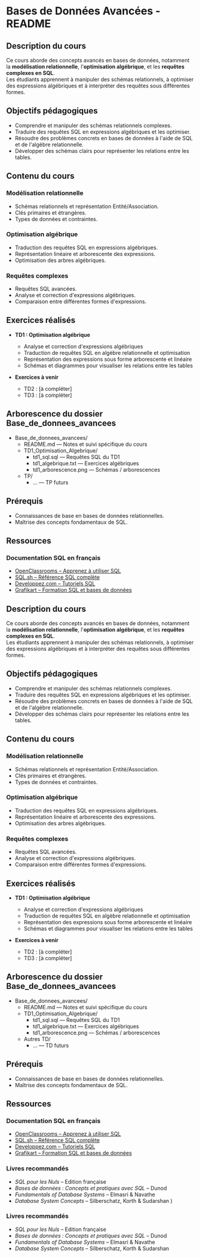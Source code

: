 # Bases de Données Avancées - README

## Description du cours

Ce cours aborde des concepts avancés en bases de données, notamment la **modélisation relationnelle**, l'**optimisation algébrique**, et les **requêtes complexes en SQL**.  
Les étudiants apprennent à manipuler des schémas relationnels, à optimiser des expressions algébriques et à interpréter des requêtes sous différentes formes.

## Objectifs pédagogiques

- Comprendre et manipuler des schémas relationnels complexes.
- Traduire des requêtes SQL en expressions algébriques et les optimiser.
- Résoudre des problèmes concrets en bases de données à l'aide de SQL et de l'algèbre relationnelle.
- Développer des schémas clairs pour représenter les relations entre les tables.

## Contenu du cours

### Modélisation relationnelle
- Schémas relationnels et représentation Entité/Association.
- Clés primaires et étrangères.
- Types de données et contraintes.

### Optimisation algébrique
- Traduction des requêtes SQL en expressions algébriques.
- Représentation linéaire et arborescente des expressions.
- Optimisation des arbres algébriques.

### Requêtes complexes
- Requêtes SQL avancées.
- Analyse et correction d'expressions algébriques.
- Comparaison entre différentes formes d'expressions.

## Exercices réalisés

- **TD1 : Optimisation algébrique**
  - Analyse et correction d'expressions algébriques
  - Traduction de requêtes SQL en algèbre relationnelle et optimisation
  - Représentation des expressions sous forme arborescente et linéaire
  - Schémas et diagrammes pour visualiser les relations entre les tables

- **Exercices à venir**
  - TD2 : [à compléter]
  - TD3 : [à compléter]

## Arborescence du dossier Base_de_donnees_avancees

- Base_de_donnees_avancees/
  - README.md — Notes et suivi spécifique du cours
  - TD1_Optimisation_Algebrique/
    - td1_sql.sql — Requêtes SQL du TD1
    - td1_algebrique.txt — Exercices algébriques
    - td1_arborescence.png — Schémas / arborescences
  - TP/
    - ... — TP futurs

## Prérequis

- Connaissances de base en bases de données relationnelles.
- Maîtrise des concepts fondamentaux de SQL.

## Ressources

### Documentation SQL en français
- [OpenClassrooms – Apprenez à utiliser SQL](https://openclassrooms.com/fr/courses/6204541-apprenez-a-utiliser-sql)
- [SQL.sh – Référence SQL complète](https://sql.sh/)
- [Developpez.com – Tutoriels SQL](https://sql.developpez.com/)
- [Grafikart – Formation SQL et bases de données](https://grafikart.fr/formations/apprendre-sql)

## Description du cours

Ce cours aborde des concepts avancés en bases de données, notamment la **modélisation relationnelle**, l'**optimisation algébrique**, et les **requêtes complexes en SQL**.  
Les étudiants apprennent à manipuler des schémas relationnels, à optimiser des expressions algébriques et à interpréter des requêtes sous différentes formes.

## Objectifs pédagogiques

- Comprendre et manipuler des schémas relationnels complexes.
- Traduire des requêtes SQL en expressions algébriques et les optimiser.
- Résoudre des problèmes concrets en bases de données à l'aide de SQL et de l'algèbre relationnelle.
- Développer des schémas clairs pour représenter les relations entre les tables.

## Contenu du cours

### Modélisation relationnelle
- Schémas relationnels et représentation Entité/Association.
- Clés primaires et étrangères.
- Types de données et contraintes.

### Optimisation algébrique
- Traduction des requêtes SQL en expressions algébriques.
- Représentation linéaire et arborescente des expressions.
- Optimisation des arbres algébriques.

### Requêtes complexes
- Requêtes SQL avancées.
- Analyse et correction d'expressions algébriques.
- Comparaison entre différentes formes d'expressions.

## Exercices réalisés

- **TD1 : Optimisation algébrique**
  - Analyse et correction d'expressions algébriques
  - Traduction de requêtes SQL en algèbre relationnelle et optimisation
  - Représentation des expressions sous forme arborescente et linéaire
  - Schémas et diagrammes pour visualiser les relations entre les tables

- **Exercices à venir**
  - TD2 : [à compléter]
  - TD3 : [à compléter]

## Arborescence du dossier Base_de_donnees_avancees

- Base_de_donnees_avancees/
  - README.md — Notes et suivi spécifique du cours
  - TD1_Optimisation_Algebrique/
    - td1_sql.sql — Requêtes SQL du TD1
    - td1_algebrique.txt — Exercices algébriques
    - td1_arborescence.png — Schémas / arborescences
  - Autres TD/
    - ... — TD futurs

## Prérequis

- Connaissances de base en bases de données relationnelles.
- Maîtrise des concepts fondamentaux de SQL.

## Ressources

### Documentation SQL en français
- [OpenClassrooms – Apprenez à utiliser SQL](https://openclassrooms.com/fr/courses/7818671-requetez-une-base-de-donnees-avec-sql)
- [SQL.sh – Référence SQL complète](https://sql.sh/)
- [Developpez.com – Tutoriels SQL](https://sql.developpez.com/)
- [Grafikart – Formation SQL et bases de données](https://grafikart.fr/formations/apprendre-sql)

### Livres recommandés
- *SQL pour les Nuls* – Edition française
- *Bases de données : Concepts et pratiques avec SQL* – Dunod
- *Fundamentals of Database Systems* – Elmasri & Navathe
- *Database System Concepts* – Silberschatz, Korth & Sudarshan
)

### Livres recommandés
- *SQL pour les Nuls* – Edition française
- *Bases de données : Concepts et pratiques avec SQL* – Dunod
- *Fundamentals of Database Systems* – Elmasri & Navathe
- *Database System Concepts* – Silberschatz, Korth & Sudarshan



